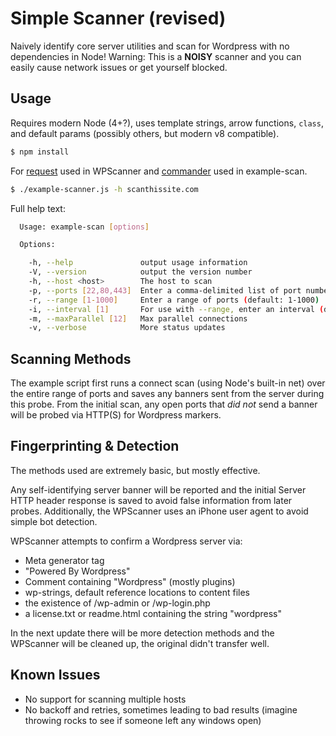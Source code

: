 # Simple Scanner (revised)

Naively identify core server utilities and scan for Wordpress with no dependencies in Node!  Warning: This is a **NOISY** scanner and you can easily cause network issues or get yourself blocked.

## Usage

Requires modern Node (4+?), uses template strings, arrow functions, `class`, and default params (possibly others, but modern v8 compatible).

```sh
$ npm install
```

For [request](https://github.com/request/request) used in WPScanner and [commander](https://github.com/tj/commander.js) used in example-scan.

```sh
$ ./example-scanner.js -h scanthissite.com
```

Full help text:

```sh
  Usage: example-scan [options]

  Options:

    -h, --help               output usage information
    -V, --version            output the version number
    -h, --host <host>        The host to scan
    -p, --ports [22,80,443]  Enter a comma-delimited list of port numbers (will override range)
    -r, --range [1-1000]     Enter a range of ports (default: 1-1000)
    -i, --interval [1]       For use with --range, enter an interval (default: 1)
    -m, --maxParallel [12]   Max parallel connections
    -v, --verbose            More status updates
```

## Scanning Methods

The example script first runs a connect scan (using Node's built-in net) over the entire range of ports and saves any banners sent from the server during this probe. From the initial scan, any open ports that _did not_ send a banner will be probed via HTTP(S) for Wordpress markers.

## Fingerprinting & Detection 

The methods used are extremely basic, but mostly effective.

Any self-identifying server banner will be reported and the initial Server HTTP header response is saved to avoid false information from later probes. Additionally, the WPScanner uses an iPhone user agent to avoid simple bot detection.

WPScanner attempts to confirm a Wordpress server via:

* Meta generator tag
* "Powered By Wordpress"
* Comment containing "Wordpress" (mostly plugins)
* wp-strings, default reference locations to content files
* the existence of /wp-admin or /wp-login.php
* a license.txt or readme.html containing the string "wordpress"

In the next update there will be more detection methods and the WPScanner will be cleaned up, the original didn't transfer well.

## Known Issues

* No support for scanning multiple hosts
* No backoff and retries, sometimes leading to bad results (imagine throwing rocks to see if someone left any windows open)

